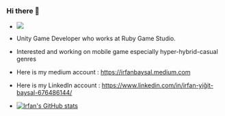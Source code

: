 ### Hi there 👋
- ![](https://komarev.com/ghpvc/?username=irfanbaysal&style=flat-square)
- Unity Game Developer who works at Ruby Game Studio.
- Interested and working on mobile game especially hyper-hybrid-casual genres
- Here is my medium account : https://irfanbaysal.medium.com
- Here is my LinkedIn account : https://www.linkedin.com/in/irfan-yiğit-baysal-676486144/

- [![Irfan's GitHub stats](https://github-readme-stats.vercel.app/api?username=irfanbaysal)](https://github.com/irfanbaysal/github-readme-stats&count_private=true)

<!--


**irfanbaysal/irfanbaysal** is a ✨ _special_ ✨ repository because its `README.md` (this file) appears on your GitHub profile.

Here are some ideas to get you started:

- 🔭 I’m currently working on ...
- 🌱 I’m currently learning ...
- 👯 I’m looking to collaborate on ...
- 🤔 I’m looking for help with ...
- 💬 Ask me about ...
- 📫 How to reach me: ...
- 😄 Pronouns: ...
- ⚡ Fun fact: ...
-->
